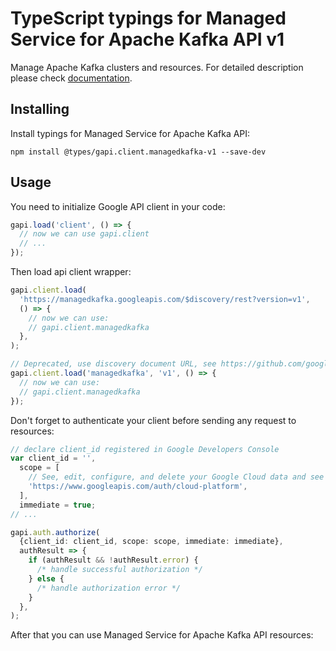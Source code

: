 # TypeScript typings for Managed Service for Apache Kafka API v1

Manage Apache Kafka clusters and resources.
For detailed description please check [documentation](https://cloud.google.com/managed-service-for-apache-kafka/docs).

## Installing

Install typings for Managed Service for Apache Kafka API:

```
npm install @types/gapi.client.managedkafka-v1 --save-dev
```

## Usage

You need to initialize Google API client in your code:

```typescript
gapi.load('client', () => {
  // now we can use gapi.client
  // ...
});
```

Then load api client wrapper:

```typescript
gapi.client.load(
  'https://managedkafka.googleapis.com/$discovery/rest?version=v1',
  () => {
    // now we can use:
    // gapi.client.managedkafka
  },
);
```

```typescript
// Deprecated, use discovery document URL, see https://github.com/google/google-api-javascript-client/blob/master/docs/reference.md#----gapiclientloadname----version----callback--
gapi.client.load('managedkafka', 'v1', () => {
  // now we can use:
  // gapi.client.managedkafka
});
```

Don't forget to authenticate your client before sending any request to resources:

```typescript
// declare client_id registered in Google Developers Console
var client_id = '',
  scope = [
    // See, edit, configure, and delete your Google Cloud data and see the email address for your Google Account.
    'https://www.googleapis.com/auth/cloud-platform',
  ],
  immediate = true;
// ...

gapi.auth.authorize(
  {client_id: client_id, scope: scope, immediate: immediate},
  authResult => {
    if (authResult && !authResult.error) {
      /* handle successful authorization */
    } else {
      /* handle authorization error */
    }
  },
);
```

After that you can use Managed Service for Apache Kafka API resources: <!-- TODO: make this work for multiple namespaces -->

```typescript

```
